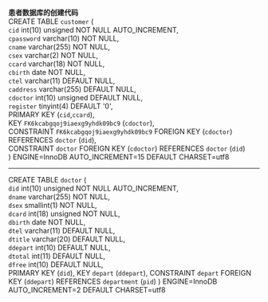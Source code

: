 **患者数据库的创建代码**<br/>
CREATE TABLE `customer` (<br/>
  `cid` int(10) unsigned NOT NULL AUTO_INCREMENT,<br/>
  `cpassword` varchar(10) NOT NULL,<br/>
  `cname` varchar(255) NOT NULL,<br/>
  `csex` varchar(2) NOT NULL,<br/>
  `ccard` varchar(18) NOT NULL,<br/>
  `cbirth` date NOT NULL,<br/>
  `ctel` varchar(11) DEFAULT NULL,<br/>
  `caddress` varchar(255) DEFAULT NULL,<br/>
  `cdoctor` int(10) unsigned DEFAULT NULL,<br/>
  `register` tinyint(4) DEFAULT '0',<br/>
  PRIMARY KEY (`cid`,`ccard`),<br/>
  KEY `FK6kcabgqoj9iaexg9yhdk09bc9` (`cdoctor`),<br/>
  CONSTRAINT `FK6kcabgqoj9iaexg9yhdk09bc9` FOREIGN KEY (`cdoctor`) REFERENCES `doctor` (`did`),<br/>
  CONSTRAINT `doctor` FOREIGN KEY (`cdoctor`) REFERENCES `doctor` (`did`)<br/>
) ENGINE=InnoDB AUTO_INCREMENT=15 DEFAULT CHARSET=utf8<hr/>
CREATE TABLE `doctor` (<br/>
  `did` int(10) unsigned NOT NULL AUTO_INCREMENT,<br/>
  `dname` varchar(255) NOT NULL,<br/>
  `dsex` smallint(1) NOT NULL,<br/>
  `dcard` int(18) unsigned NOT NULL,<br/>
  `dbirth` date NOT NULL,<br/>
  `dtel` varchar(11) DEFAULT NULL,<br/>
  `dtitle` varchar(20) DEFAULT NULL,<br/>
  `ddepart` int(10) DEFAULT NULL,<br/>
  `dtotal` int(11) DEFAULT NULL,<br/>
  `dfree` int(10) DEFAULT NULL,<br/>
  PRIMARY KEY (`did`),
  KEY `depart` (`ddepart`),
  CONSTRAINT `depart` FOREIGN KEY (`ddepart`) REFERENCES `department` (`pid`)
) ENGINE=InnoDB AUTO_INCREMENT=2 DEFAULT CHARSET=utf8
